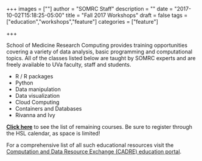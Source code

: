 +++
images = [""]
author = "SOMRC Staff"
description = ""
date = "2017-10-02T15:18:25-05:00"
title = "Fall 2017 Workshops"
draft = false
tags = ["education","workshops","feature"]
categories = ["feature"]

+++

School of Medicine Research Computing provides training opportunities covering a variety of data analysis, basic programming and computational topics. All of the classes listed below are taught by SOMRC experts and are freely available to UVa faculty, staff and students.

* R / R packages
* Python
* Data manipulation
* Data visualization
* Cloud Computing
* Containers and Databases
* Rivanna and Ivy

[**Click here**](https://somrc.virginia.edu/education/workshops/) to see the list of remaining courses. Be sure to register through the HSL calendar, as space is limited!

For a comprehensive list of all such educational resources visit the [Computation and Data Resource Exchange (CADRE) education portal](http://cadre.virginia.edu/service-detail/education).
